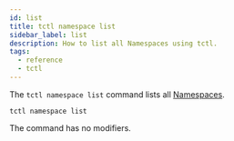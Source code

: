 ```yaml
---
id: list
title: tctl namespace list
sidebar_label: list
description: How to list all Namespaces using tctl.
tags:
  - reference
  - tctl
---
```


The `tctl namespace list` command lists all [Namespaces](/docs/concepts/what-is-a-namespace).

`tctl namespace list`

The command has no modifiers.
